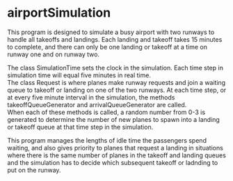 # airportSimulation
This program is designed to simulate a busy airport with two runways to handle all takeoffs and landings. 
Each landing and takeoff takes 15 minutes to complete, and there can only be one landing or takeoff at a time on runway one and on runway two.

The class SimulationTime sets the clock in the simulation.  Each time step in simulation time will equal five minutes in real time.  
The class Request is where planes make runway requests and join a waiting queue to takeoff or landing on one of the two runways.
At each time step, or at every five minute interval in the simulation, the methods takeoffQueueGenerator and arrivalQueueGenerator are called.  
When each of these methods is called, a random number from 0-3 is generated to determine the number of new planes to spawn into a landing or takeoff queue at that time step in the simulation.

This program manages the lengths of idle time the passengers spend waiting, and also gives priority to planes that request a landing in situations where there is the same number of planes in the takeoff and landing queues and the simulation has to decide which subsequent takeoff or ladnding to put on the runway.

